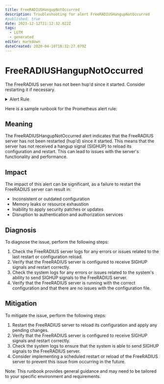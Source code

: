 ```yaml
---
title: FreeRADIUSHangupNotOccurred
description: Troubleshooting for alert FreeRADIUSHangupNotOccurred
#published: true
date: 2023-12-12T21:12:32.022Z
tags: 
  - LGTM
  - generated
editor: markdown
dateCreated: 2020-04-10T18:32:27.079Z
---
```


# FreeRADIUSHangupNotOccurred

The FreeRADIUS server has not been hup'd since it started. Consider restarting it if necessary.

<details>
  <summary>Alert Rule</summary>

{{% rule "freeradius/freeradius-exporter.yml" "FreeRADIUSHangupNotOccurred" %}}

{{% comment %}}

```yaml
alert: FreeRADIUSHangupNotOccurred
expr: freeradius_start_time == freeradius_hup_time
for: 5m
labels:
    severity: warning
annotations:
    summary: FreeRADIUS server has not been restarted
    description: The FreeRADIUS server has not been hup'd since it started. Consider restarting it if necessary.
    runbook: https://srerun.github.io/prometheus-alerts/runbooks/freeradius-exporter/freeradiushangupnotoccurred/

```

{{% /comment %}}

</details>


Here is a sample runbook for the Prometheus alert rule:

## Meaning

The FreeRADIUSHangupNotOccurred alert indicates that the FreeRADIUS server has not been restarted (hup'd) since it started. This means that the server has not received a hangup signal (SIGHUP) to reload its configuration and restart. This can lead to issues with the server's functionality and performance.

## Impact

The impact of this alert can be significant, as a failure to restart the FreeRADIUS server can result in:

* Inconsistent or outdated configuration
* Memory leaks or resource exhaustion
* Inability to apply security patches or updates
* Disruption to authentication and authorization services

## Diagnosis

To diagnose the issue, perform the following steps:

1. Check the FreeRADIUS server logs for any errors or issues related to the last restart or configuration reload.
2. Verify that the FreeRADIUS server is configured to receive SIGHUP signals and restart correctly.
3. Check the system logs for any errors or issues related to the system's ability to send SIGHUP signals to the FreeRADIUS server.
4. Verify that the FreeRADIUS server is running with the correct configuration and that there are no issues with the configuration file.

## Mitigation

To mitigate the issue, perform the following steps:

1. Restart the FreeRADIUS server to reload its configuration and apply any pending changes.
2. Verify that the FreeRADIUS server is configured to receive SIGHUP signals and restart correctly.
3. Check the system logs to ensure that the system is able to send SIGHUP signals to the FreeRADIUS server.
4. Consider implementing a scheduled restart or reload of the FreeRADIUS server to prevent this issue from occurring in the future.

Note: This runbook provides general guidance and may need to be tailored to your specific environment and requirements.
